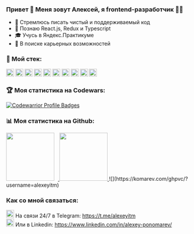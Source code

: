 ### Привет 👋 Меня зовут Алексей, я frontend-разработчик 👨‍💻


- 💎 Стремлюсь писать чистый и поддерживаемый код
- 🥷 Познаю React.js, Redux и Typescript
- 🎓 Учусь в Яндекс.Практикуме
- 💼 В поиске карьерных возможностей

### 🔨 Мой стек:
<p>
<a href="https://www.w3.org/TR/html5/" title="HTML5"><img src="https://github.com/get-icon/geticon/raw/master/icons/html-5.svg" alt="HTML5" width="21px" height="21px"></a>
<a href="https://www.w3.org/TR/CSS/" title="CSS3"><img src="https://github.com/get-icon/geticon/raw/master/icons/css-3.svg" alt="CSS3" width="21px" height="21px"></a>
<a href="https://tc39.es/ecma262/" title="JavaScript(ES6)"><img src="https://github.com/get-icon/geticon/raw/master/icons/es6.svg" alt="JavaScript(ES6)" width="21px" height="21px"></a>
<a href="https://reactjs.org/" title="React"><img src="https://github.com/get-icon/geticon/raw/master/icons/react.svg" alt="React" width="21px" height="21px"></a>
<a href="https://www.npmjs.com/" title="npm"><img src="https://github.com/get-icon/geticon/raw/master/icons/npm.svg" alt="npm" width="21px" height="21px"></a>
<a href="https://webpack.js.org/" title="webpack"><img src="https://github.com/get-icon/geticon/raw/master/icons/webpack.svg" alt="Webpack" width="21px" height="21px"></a>
<a href="https://nodejs.org/en/" title="nodejs"><img src="https://img.icons8.com/fluency/344/node-js.png" alt="nodejs" width="21px" height="21px"></a>
<a href="https://expressjs.com/" title="expressjs"><img src="https://w7.pngwing.com/pngs/925/447/png-transparent-express-js-node-js-javascript-mongodb-node-js-text-trademark-logo.png" alt="expressjs" width="21px" height="21px"></a>
<a href="https://www.mongodb.com/" title="mongodb"><img src="https://img.icons8.com/color/344/mongodb.png" alt="mongodb" width="21px" height="21px"></a>
<a href="https://git-scm.com/" title="git"><img src="https://raw.githubusercontent.com/get-icon/geticon/master/icons/git.svg" alt="Git" width="21px" height="21px"></a>
</p>

### 🏆 Моя статистика на Codewars:
[![Codewarrior Profile Badges](https://www.codewars.com/users/Alexeyitm/badges/large)](https://www.codewars.com/users/Alexeyitm)

### 📊 Моя статистика на Github:

<div>
<a href="https://github-readme-stats.vercel.app/api?username=Alexeyitm&show_icons=true">
  <img height="130" style="margin-right: 10px" src="https://github-readme-stats.vercel.app/api?username=Alexeyitm&hide=contribs&show_icons=true" />
</a>
<a href="https://github-readme-stats.vercel.app/api/top-langs/?username=Alexeyitm&layout=compact">
  <img height="130" src="https://github-readme-stats.vercel.app/api/top-langs/?username=Alexeyitm&layout=compact" />
</a>
![](https://komarev.com/ghpvc/?username=alexeyitm)
</div>

### Как со мной связаться:
<div>
<img src="https://raw.githubusercontent.com/get-icon/geticon/master/icons/telegram.svg" alt="Мой Телеграм" width="21px" height="21px">  На связи 24/7 в Telegram: <a href="https://t.me/alexeyitm" title="Мой Телеграм" target="_blanck">https://t.me/alexeyitm</a><br>
<img src="https://raw.githubusercontent.com/get-icon/geticon/master/icons/linkedin-icon.svg" alt="Мой Линкдин" width="21px" height="21px">  Или в Linkedin: <a href="https://www.linkedin.com/in/alexey-ponomarev-83ba491a7/" title="Мой Линкдин" target="_blanck">https://www.linkedin.com/in/alexey-ponomarev/</a><br>
</div>

